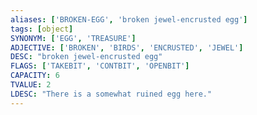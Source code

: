 ```yaml
---
aliases: ['BROKEN-EGG', 'broken jewel-encrusted egg']
tags: [object]
SYNONYM: ['EGG', 'TREASURE']
ADJECTIVE: ['BROKEN', 'BIRDS', 'ENCRUSTED', 'JEWEL']
DESC: "broken jewel-encrusted egg"
FLAGS: ['TAKEBIT', 'CONTBIT', 'OPENBIT']
CAPACITY: 6
TVALUE: 2
LDESC: "There is a somewhat ruined egg here."
---
```

